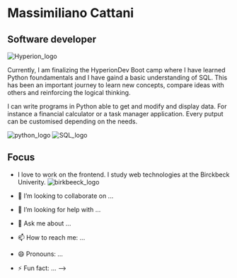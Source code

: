 # Massimiliano Cattani
## Software developer 
![Hyperion_logo](https://github.com/MassimilianoCattani/MassimilianoCattani/assets/52679658/a5b05428-4804-4060-9437-866f5e8adcc3)

 Currently, I am finalizing the HyperionDev Boot camp where I have learned Python foundamentals and I have gaind a basic understanding of SQL.
This has been an important journey to learn new concepts, compare ideas with others and reinforcing the logical thinking. 

I can write programs in Python able to get and modify and display data. For instance a financial calculator or a task manager application. Every putput can be customised depending on the needs.

![python_logo](https://github.com/MassimilianoCattani/MassimilianoCattani/assets/52679658/416f41e9-434f-4aa8-9036-671cbeeaed7c) ![SQL_logo](https://github.com/MassimilianoCattani/MassimilianoCattani/assets/52679658/f11447e2-d322-4670-80c1-40f0a16b56f2)




 ## Focus
  - I love to work on the frontend. I study web technologies at the Birckbeck Univerity. 
  ![birkbeeck_logo](https://github.com/MassimilianoCattani/MassimilianoCattani/assets/52679658/71dc46ca-e36f-4700-ba70-0d44cc8b0e4e)







- 👯 I’m looking to collaborate on ...
- 🤔 I’m looking for help with ...
- 💬 Ask me about ...
- 📫 How to reach me: ...
- 😄 Pronouns: ...
- ⚡ Fun fact: ...
-->
